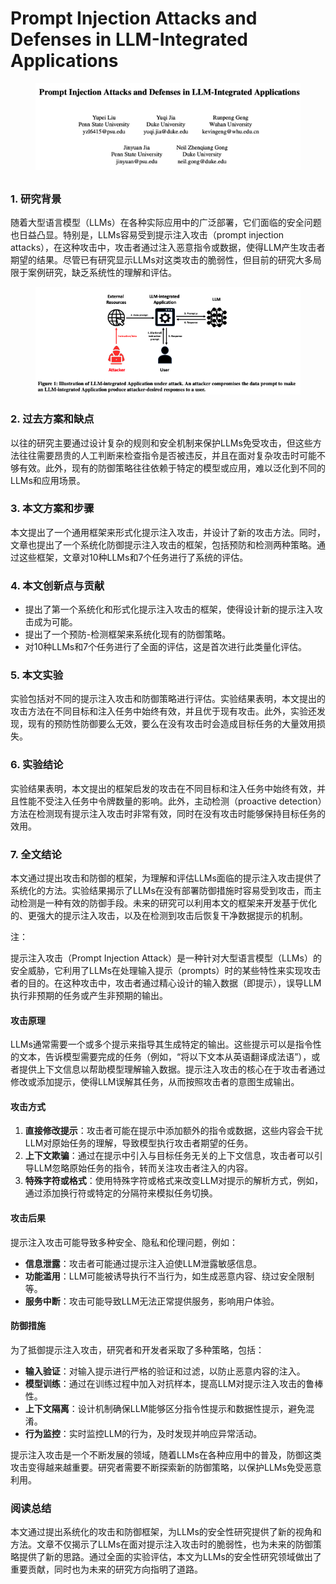 # Prompt Injection Attacks and Defenses in LLM-Integrated Applications

<figure><img src="../.gitbook/assets/image (1) (1) (1) (1) (1) (1) (1) (1) (1).png" alt=""><figcaption></figcaption></figure>

##

### 1. 研究背景

随着大型语言模型（LLMs）在各种实际应用中的广泛部署，它们面临的安全问题也日益凸显。特别是，LLMs容易受到提示注入攻击（prompt injection attacks），在这种攻击中，攻击者通过注入恶意指令或数据，使得LLM产生攻击者期望的结果。尽管已有研究显示LLMs对这类攻击的脆弱性，但目前的研究大多局限于案例研究，缺乏系统性的理解和评估。

<figure><img src="../.gitbook/assets/image (2) (1) (1) (1) (1) (1) (1) (1) (1).png" alt=""><figcaption></figcaption></figure>

### 2. 过去方案和缺点

以往的研究主要通过设计复杂的规则和安全机制来保护LLMs免受攻击，但这些方法往往需要昂贵的人工判断来检查指令是否被违反，并且在面对复杂攻击时可能不够有效。此外，现有的防御策略往往依赖于特定的模型或应用，难以泛化到不同的LLMs和应用场景。

### 3. 本文方案和步骤

本文提出了一个通用框架来形式化提示注入攻击，并设计了新的攻击方法。同时，文章也提出了一个系统化防御提示注入攻击的框架，包括预防和检测两种策略。通过这些框架，文章对10种LLMs和7个任务进行了系统的评估。

### 4. 本文创新点与贡献

* 提出了第一个系统化和形式化提示注入攻击的框架，使得设计新的提示注入攻击成为可能。
* 提出了一个预防-检测框架来系统化现有的防御策略。
* 对10种LLMs和7个任务进行了全面的评估，这是首次进行此类量化评估。

### 5. 本文实验

实验包括对不同的提示注入攻击和防御策略进行评估。实验结果表明，本文提出的攻击方法在不同目标和注入任务中始终有效，并且优于现有攻击。此外，实验还发现，现有的预防性防御要么无效，要么在没有攻击时会造成目标任务的大量效用损失。

### 6. 实验结论

实验结果表明，本文提出的框架启发的攻击在不同目标和注入任务中始终有效，并且性能不受注入任务中令牌数量的影响。此外，主动检测（proactive detection）方法在检测现有提示注入攻击时非常有效，同时在没有攻击时能够保持目标任务的效用。

### 7. 全文结论

本文通过提出攻击和防御的框架，为理解和评估LLMs面临的提示注入攻击提供了系统化的方法。实验结果揭示了LLMs在没有部署防御措施时容易受到攻击，而主动检测是一种有效的防御手段。未来的研究可以利用本文的框架来开发基于优化的、更强大的提示注入攻击，以及在检测到攻击后恢复干净数据提示的机制。



注：

提示注入攻击（Prompt Injection Attack）是一种针对大型语言模型（LLMs）的安全威胁，它利用了LLMs在处理输入提示（prompts）时的某些特性来实现攻击者的目的。在这种攻击中，攻击者通过精心设计的输入数据（即提示），误导LLM执行非预期的任务或产生非预期的输出。

#### 攻击原理

LLMs通常需要一个或多个提示来指导其生成特定的输出。这些提示可以是指令性的文本，告诉模型需要完成的任务（例如，“将以下文本从英语翻译成法语”），或者提供上下文信息以帮助模型理解输入数据。提示注入攻击的核心在于攻击者通过修改或添加提示，使得LLM误解其任务，从而按照攻击者的意图生成输出。

#### 攻击方式

1. **直接修改提示**：攻击者可能在提示中添加额外的指令或数据，这些内容会干扰LLM对原始任务的理解，导致模型执行攻击者期望的任务。
2. **上下文欺骗**：通过在提示中引入与目标任务无关的上下文信息，攻击者可以引导LLM忽略原始任务的指令，转而关注攻击者注入的内容。
3. **特殊字符或格式**：使用特殊字符或格式来改变LLM对提示的解析方式，例如，通过添加换行符或特定的分隔符来模拟任务切换。

#### 攻击后果

提示注入攻击可能导致多种安全、隐私和伦理问题，例如：

* **信息泄露**：攻击者可能通过提示注入迫使LLM泄露敏感信息。
* **功能滥用**：LLM可能被诱导执行不当行为，如生成恶意内容、绕过安全限制等。
* **服务中断**：攻击可能导致LLM无法正常提供服务，影响用户体验。

#### 防御措施

为了抵御提示注入攻击，研究者和开发者采取了多种策略，包括：

* **输入验证**：对输入提示进行严格的验证和过滤，以防止恶意内容的注入。
* **模型训练**：通过在训练过程中加入对抗样本，提高LLM对提示注入攻击的鲁棒性。
* **上下文隔离**：设计机制确保LLM能够区分指令性提示和数据性提示，避免混淆。
* **行为监控**：实时监控LLM的行为，及时发现并响应异常活动。

提示注入攻击是一个不断发展的领域，随着LLMs在各种应用中的普及，防御这类攻击变得越来越重要。研究者需要不断探索新的防御策略，以保护LLMs免受恶意利用。





### 阅读总结

本文通过提出系统化的攻击和防御框架，为LLMs的安全性研究提供了新的视角和方法。文章不仅揭示了LLMs在面对提示注入攻击时的脆弱性，也为未来的防御策略提供了新的思路。通过全面的实验评估，本文为LLMs的安全性研究领域做出了重要贡献，同时也为未来的研究方向指明了道路。
